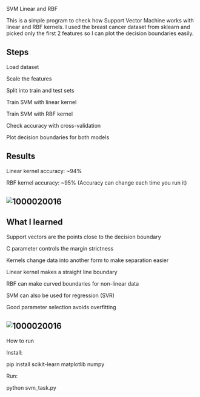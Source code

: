 SVM Linear and RBF


This is a simple program to check how Support Vector Machine works with linear and RBF kernels.
I used the breast cancer dataset from sklearn and picked only the first 2 features so I can plot the decision boundaries easily.

## Steps

Load dataset

Scale the features

Split into train and test sets

Train SVM with linear kernel

Train SVM with RBF kernel

Check accuracy with cross-validation

Plot decision boundaries for both models


## Results

Linear kernel accuracy: ~94%

RBF kernel accuracy: ~95%
(Accuracy can change each time you run it)

## ![1000020016](https://github.com/user-attachments/assets/eca419df-3c90-40b6-b804-f3a2cbacbb84)



## What I learned

Support vectors are the points close to the decision boundary

C parameter controls the margin strictness

Kernels change data into another form to make separation easier

Linear kernel makes a straight line boundary

RBF can make curved boundaries for non-linear data

SVM can also be used for regression (SVR)

Good parameter selection avoids overfitting


## ![1000020016](https://github.com/user-attachments/assets/eca419df-3c90-40b6-b804-f3a2cbacbb84)
How to run

Install:

pip install scikit-learn matplotlib numpy

Run:

python svm_task.py

